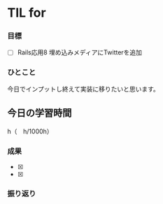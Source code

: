 # TIL for 

### 目標

- [ ] Rails応用8 埋め込みメディアにTwitterを追加

### ひとこと

今日でインプットし終えて実装に移りたいと思います。

## 今日の学習時間

  h（　h/1000h）
  
### 成果

- [x]
- [x]
 
### 振り返り 

